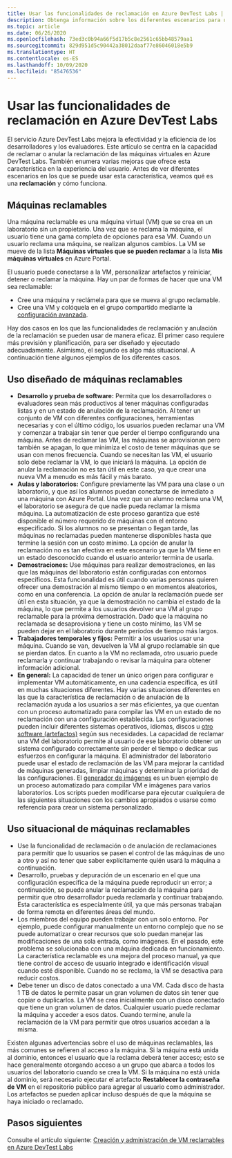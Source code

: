 ```yaml
---
title: Usar las funcionalidades de reclamación en Azure DevTest Labs | Microsoft Docs
description: Obtenga información sobre los diferentes escenarios para usar las funcionalidades reclamación o de anulación de reclamaciones de Azure DevTest Labs
ms.topic: article
ms.date: 06/26/2020
ms.openlocfilehash: 73ed3c0b94a66f5d17b5c8e2561c65bb48579aa1
ms.sourcegitcommit: 829d951d5c90442a38012daaf77e86046018e5b9
ms.translationtype: HT
ms.contentlocale: es-ES
ms.lasthandoff: 10/09/2020
ms.locfileid: "85476536"
---
```

# <a name="use-claim-capabilities-in-azure-devtest-labs"></a>Usar las funcionalidades de reclamación en Azure DevTest Labs
El servicio Azure DevTest Labs mejora la efectividad y la eficiencia de los desarrolladores y los evaluadores. Este artículo se centra en la capacidad de reclamar o anular la reclamación de las máquinas virtuales en Azure DevTest Labs. También enumera varias mejoras que ofrece esta característica en la experiencia del usuario. Antes de ver diferentes escenarios en los que se puede usar esta característica, veamos qué es una **reclamación** y cómo funciona.

## <a name="claimable-machines"></a>Máquinas reclamables
Una máquina reclamable es una máquina virtual (VM) que se crea en un laboratorio sin un propietario. Una vez que se reclama la máquina, el usuario tiene una gama completa de opciones para esa VM. Cuando un usuario reclama una máquina, se realizan algunos cambios. La VM se mueve de la lista **Máquinas virtuales que se pueden reclamar** a la lista **Mis máquinas virtuales** en Azure Portal. 

El usuario puede conectarse a la VM, personalizar artefactos y reiniciar, detener o reclamar la máquina. Hay un par de formas de hacer que una VM sea reclamable:

- Cree una máquina y reclámela para que se mueva al grupo reclamable. 
- Cree una VM y colóquela en el grupo compartido mediante la [configuración avanzada](https://azure.microsoft.com/updates/azure-devtest-labs-claim-lab-vms-from-a-shared-pool/).

Hay dos casos en los que las funcionalidades de reclamación y anulación de la reclamación se pueden usar de manera eficaz. El primer caso requiere más previsión y planificación, para ser diseñado y ejecutado adecuadamente. Asimismo, el segundo es algo más situacional. A continuación tiene algunos ejemplos de los diferentes casos.

## <a name="designed-use-of-claimable-machines"></a>Uso diseñado de máquinas reclamables

- **Desarrollo y prueba de software:** Permita que los desarrolladores o evaluadores sean más productivos al tener máquinas configuradas listas y en un estado de anulación de la reclamación. Al tener un conjunto de VM con diferentes configuraciones, herramientas necesarias y con el último código, los usuarios pueden reclamar una VM y comenzar a trabajar sin tener que perder el tiempo configurando una máquina. Antes de reclamar las VM, las máquinas se aprovisionan pero también se apagan, lo que minimiza el costo de tener máquinas que se usan con menos frecuencia. Cuando se necesitan las VM, el usuario solo debe reclamar la VM, lo que iniciará la máquina. La opción de anular la reclamación no es tan útil en este caso, ya que crear una nueva VM a menudo es más fácil y más barato.
- **Aulas y laboratorios:** Configure previamente las VM para una clase o un laboratorio, y que así los alumnos puedan conectarse de inmediato a una máquina con Azure Portal.  Una vez que un alumno reclama una VM, el laboratorio se asegura de que nadie pueda reclamar la misma máquina. La automatización de este proceso garantiza que esté disponible el número requerido de máquinas con el entorno especificado. Si los alumnos no se presentan o llegan tarde, las máquinas no reclamadas pueden mantenerse disponibles hasta que termine la sesión con un costo mínimo. La opción de anular la reclamación no es tan efectiva en este escenario ya que la VM tiene en un estado desconocido cuando el usuario anterior termina de usarla.
- **Demostraciones:** Use máquinas para realizar demostraciones, en las que las máquinas del laboratorio están configuradas con entornos específicos. Esta funcionalidad es útil cuando varias personas quieren ofrecer una demostración al mismo tiempo o en momentos aleatorios, como en una conferencia. La opción de anular la reclamación puede ser útil en esta situación, ya que la demostración no cambia el estado de la máquina, lo que permite a los usuarios devolver una VM al grupo reclamable para la próxima demostración. Dado que la máquina no reclamada se desaprovisiona y tiene un costo mínimo, las VM se pueden dejar en el laboratorio durante períodos de tiempo más largos.
- **Trabajadores temporales y fijos:** Permitir a los usuarios usar una máquina. Cuando se van, devuelven la VM al grupo reclamable sin que se pierdan datos. En cuanto a la VM no reclamada, otro usuario puede reclamarla y continuar trabajando o revisar la máquina para obtener información adicional.
- **En general:** La capacidad de tener un único origen para configurar e implementar VM automáticamente, en una cadencia específica, es útil en muchas situaciones diferentes. Hay varias situaciones diferentes en las que la característica de reclamación o de anulación de la reclamación ayuda a los usuarios a ser más eficientes, ya que cuentan con un proceso automatizado para compilar las VM en un estado de no reclamación con una configuración establecida. Las configuraciones pueden incluir diferentes sistemas operativos, idiomas, discos u [otro software (artefactos)](devtest-lab-artifact-author.md) según sus necesidades. La capacidad de reclamar una VM del laboratorio permite al usuario de ese laboratorio obtener un sistema configurado correctamente sin perder el tiempo o dedicar sus esfuerzos en configurar la máquina. El administrador del laboratorio puede usar el estado de reclamación de las VM para mejorar la cantidad de máquinas generadas, limpiar máquinas y determinar la prioridad de las configuraciones. El [generador de imágenes](image-factory-create.md) es un buen ejemplo de un proceso automatizado para compilar VM e imágenes para varios laboratorios. Los scripts pueden modificarse para ejecutar cualquiera de las siguientes situaciones con los cambios apropiados o usarse como referencia para crear un sistema personalizado.

## <a name="situational-use-of-claimable-machines"></a>Uso situacional de máquinas reclamables

- Use la funcionalidad de reclamación o de anulación de reclamaciones para permitir que lo usuarios se pasen el control de las máquinas de uno a otro y así no tener que saber explícitamente quién usará la máquina a continuación.
- Desarrollo, pruebas y depuración de un escenario en el que una configuración específica de la máquina puede reproducir un error; a continuación, se puede anular la reclamación de la máquina para permitir que otro desarrollador pueda reclamarla y continuar trabajando. Esta característica es especialmente útil, ya que más personas trabajan de forma remota en diferentes áreas del mundo. 
- Los miembros del equipo pueden trabajar con un solo entorno. Por ejemplo, puede configurar manualmente un entorno complejo que no se puede automatizar o crear recursos que solo puedan manejar las modificaciones de una sola entrada, como imágenes. En el pasado, este problema se solucionaba con una máquina dedicada en funcionamiento. La característica reclamable es una mejora del proceso manual, ya que tiene control de acceso de usuario integrado e identificación visual cuando esté disponible. Cuando no se reclama, la VM se desactiva para reducir costos.
- Debe tener un disco de datos conectado a una VM. Cada disco de hasta 1 TB de datos le permite pasar un gran volumen de datos sin tener que copiar o duplicarlos. La VM se crea inicialmente con un disco conectado que tiene un gran volumen de datos.  Cualquier usuario puede reclamar la máquina y acceder a esos datos. Cuando termine, anule la reclamación de la VM para permitir que otros usuarios accedan a la misma.

Existen algunas advertencias sobre el uso de máquinas reclamables, las más comunes se refieren al acceso a la máquina. Si la máquina está unida al dominio, entonces el usuario que la reclama deberá tener acceso; esto se hace generalmente otorgando acceso a un grupo que abarca a todos los usuarios del laboratorio cuando se crea la VM. Si la máquina no está unida al dominio, será necesario ejecutar el artefacto **Restablecer la contraseña de VM** en el repositorio público para agregar al usuario como administrador.  Los artefactos se pueden aplicar incluso después de que la máquina se haya iniciado o reclamado.

## <a name="next-steps"></a>Pasos siguientes
Consulte el artículo siguiente: [Creación y administración de VM reclamables en Azure DevTest Labs](devtest-lab-add-claimable-vm.md)
